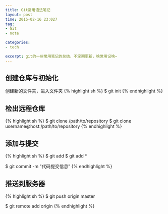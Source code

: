 ```yaml
---
title: Git常用语法笔记
layout: post
time: 2015-02-16 23:027
tag:
- Git
- note

categories:
- tech

excerpt: git的一些常用笔记的总结，不定期更新，啥常用记啥~
---
```


## 创建仓库与初始化
创建新的文件夹，进入文件夹
{% highlight sh %}
$ git init
{% endhighlight %}

## 检出远程仓库
{% highlight sh %}
$ git clone /path/to/repository 
$ git clone username@host:/path/to/repository
{% endhighlight %}

## 添加与提交
{% highlight sh %}
$ git add <filename>
$ git add *

$ git commit -m "代码提交信息"
{% endhighlight %}

## 推送到服务器
{% highlight sh %}
$ git push origin master

$ git remote add origin <server>
{% endhighlight %}
